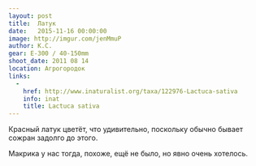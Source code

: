 ```yaml
---
layout: post
title:  Латук
date:   2015-11-16 00:00:00
image: http://imgur.com/jenMmuP
author: К.С.
gear: E-300 / 40-150mm
shoot_date: 2011 08 14
location: Агрогородок
links:
  -
    href: http://www.inaturalist.org/taxa/122976-Lactuca-sativa
    info: inat
    title: Lactuca sativa
---
```


Красный латук цветёт, что удивительно, поскольку обычно бывает сожран задолго до этого.

Макрика у нас тогда, похоже, ещё не было, но явно очень хотелось.
